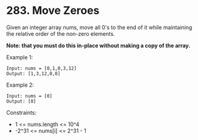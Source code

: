 # 283. Move Zeroes

Given an integer array nums, move all 0's to the end of it while maintaining the relative order of the non-zero elements.

**Note: that you must do this in-place without making a copy of the array.**



Example 1:

    Input: nums = [0,1,0,3,12]
    Output: [1,3,12,0,0]

Example 2:

    Input: nums = [0]
    Output: [0]


Constraints:

- 1 <= nums.length <= 10^4
- -2^31 <= nums[i] <= 2^31 - 1